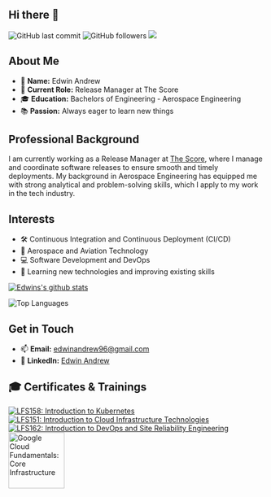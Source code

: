 ## Hi there 👋
![GitHub last commit](https://img.shields.io/github/last-commit/EdwinAndrew/EdwinAndrew?label=updated)
![GitHub followers](https://img.shields.io/github/followers/EdwinAndrew?label=GitHub%20followers)
![](https://komarev.com/ghpvc/?username=EdwinAndrew&color=red)
## About Me

- 🌟 **Name:** Edwin Andrew
- 💼 **Current Role:** Release Manager at The Score
- 🎓 **Education:** Bachelors of Engineering - Aerospace Engineering
- 📚 **Passion:** Always eager to learn new things

## Professional Background

I am currently working as a Release Manager at [The Score](https://www.thescore.com/), where I manage and coordinate software releases to ensure smooth and timely deployments. My background in Aerospace Engineering has equipped me with strong analytical and problem-solving skills, which I apply to my work in the tech industry.

## Interests

- 🛠️ Continuous Integration and Continuous Deployment (CI/CD)
- 🚀 Aerospace and Aviation Technology
- 💻 Software Development and DevOps
- 📖 Learning new technologies and improving existing skills

[![Edwins's github stats](https://github-readme-stats.vercel.app/api?username=EdwinAndrew&show_icons=true&count_private=true)](https://github.com/EdwinAndrew)

![Top Languages](https://github-readme-stats.vercel.app/api/top-langs/?username=EdwinAndrew&layout=compact&theme=radical)

## Get in Touch

- 📫 **Email:** [edwinandrew96@gmail.com](mailto:edwinandrew96@gmail.com)
- 💼 **LinkedIn:** [Edwin Andrew](https://www.linkedin.com/in/edwin-andrew)


## 🎓 Certificates & Trainings


[![LFS158: Introduction to Kubernetes](https://images.credly.com/size/110x110/images/4b5a8636-c554-482d-bbdc-7925fb3624c3/blob)](https://www.credly.com/badges/cb0561a3-715c-4dd0-8e66-20cd954b4d12/public_url)
[![LFS151: Introduction to Cloud Infrastructure Technologies](https://images.credly.com/size/110x110/images/c52b0e6e-e171-41c2-a459-b8e618ea1e72/blob)](https://www.credly.com/badges/cb0561a3-715c-4dd0-8e66-20cd954b4d12/public_url)
[![LFS162: Introduction to DevOps and Site Reliability Engineering](https://images.credly.com/size/110x110/images/2397c05c-eb0e-4b08-be97-9e8261d43125/blob)](https://www.credly.com/badges/0e80504c-49a6-46d6-bb61-ca2466936301/public_url)
<a href="https://www.cloudskillsboost.google/public_profiles/4d873d8c-5712-4865-b40c-8197ab2ce917/badges/9144191" title="Google Cloud Fundamentals: Core Infrastructure"><img src="https://cdn.qwiklabs.com/KkAaZnGQLrLsT45XOEFoOekpBlaUSt9BOMMVV2WOz7o%3D" width="110" height="110" alt="Google Cloud Fundamentals: Core Infrastructure"></a>
